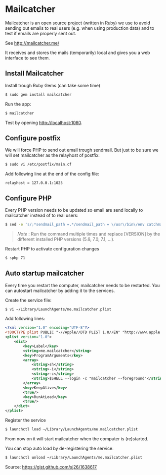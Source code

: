 # Mailcatcher
Mailcatcher is an open source project (written in Ruby) we use to avoid sending 
out emails to real users (e.g. when using production data) and to test if 
emails are properly sent out.

See http://mailcatcher.me/

It receives and stores the mails (temporarily) local and gives you a web 
interface to see them.


## Install Mailcatcher
Install trough Ruby Gems (can take some time)

```bash
$ sudo gem install mailcatcher
```

Run the app:

```bash
$ mailcatcher
```

Test by opening [http://localhost:1080](http://localhost:1080).


## Configure postfix
We will force PHP to send out email trough sendmail. But just to be sure we 
will set mailcatcher as the relayhost of postfix:

```bash
$ sudo vi /etc/postfix/main.cf
```

Add following line at the end of the config file:

```text
relayhost = 127.0.0.1:1025
```

## Configure PHP
Every PHP version needs to be updated so email are send locally to mailcatcher 
instead of to real users:

```bash
$ sed -e 's/;*sendmail_path =.*/sendmail_path = \/usr\/bin\/env catchmail/' -i.bak $(brew --prefix)/etc/php/[VERSION]/php.ini
```

> *Note* : Run the command multiple times and replace [VERSION] by the different
> installed PHP versions (5.6, 7.0, 7.1, ...).

Restart PHP to activate configuration changes

```bash
$ sphp 71
```

## Auto startup mailcatcher
Every time you restart the computer, mailcatcher needs to be restarted.
You can autostart mailcatcher by adding it to the services.

Create the service file:

```bash
$ vi ~/Library/LaunchAgents/me.mailcatcher.plist
```

Add following lines:

```xml
<?xml version="1.0" encoding="UTF-8"?>
<!DOCTYPE plist PUBLIC "-//Apple//DTD PLIST 1.0//EN" "http://www.apple.com/DTDs/PropertyList-1.0.dtd">
<plist version="1.0">
    <dict>
        <key>Label</key>
        <string>me.mailcatcher</string>
        <key>ProgramArguments</key>
        <array>
            <string>sh</string>
            <string>-i</string>
            <string>-c</string>
            <string>$SHELL --login -c "mailcatcher --foreground"</string>
        </array>
        <key>KeepAlive</key>
        <true/>
        <key>RunAtLoad</key>
        <true/>
    </dict>
</plist>
```

Register the service

```bash
$ launchctl load ~/Library/LaunchAgents/me.mailcatcher.plist
```

From now on it will start mailcatcher when the computer is (re)started.

You can stop auto load by de-registering the service:

```bash
$ launchctl unload ~/Library/LaunchAgents/me.mailcatcher.plist
```

Source: https://gist.github.com/sj26/1638617
